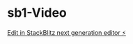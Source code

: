 # sb1-Video

[Edit in StackBlitz next generation editor ⚡️](https://stackblitz.com/~/github.com/terrylewis4107/sb1-Video)